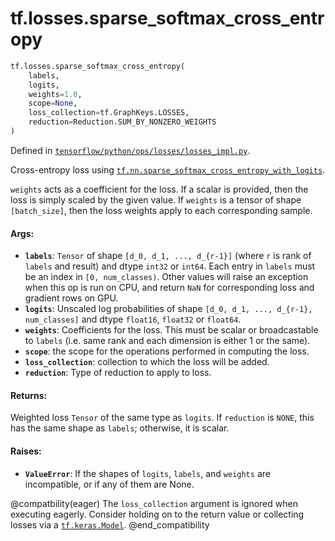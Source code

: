 <div itemscope itemtype="http://developers.google.com/ReferenceObject">
<meta itemprop="name" content="tf.losses.sparse_softmax_cross_entropy" />
</div>

# tf.losses.sparse_softmax_cross_entropy

``` python
tf.losses.sparse_softmax_cross_entropy(
    labels,
    logits,
    weights=1.0,
    scope=None,
    loss_collection=tf.GraphKeys.LOSSES,
    reduction=Reduction.SUM_BY_NONZERO_WEIGHTS
)
```



Defined in [`tensorflow/python/ops/losses/losses_impl.py`](https://www.tensorflow.org/code/tensorflow/python/ops/losses/losses_impl.py).

Cross-entropy loss using <a href="../../tf/nn/sparse_softmax_cross_entropy_with_logits.md"><code>tf.nn.sparse_softmax_cross_entropy_with_logits</code></a>.

`weights` acts as a coefficient for the loss. If a scalar is provided,
then the loss is simply scaled by the given value. If `weights` is a
tensor of shape `[batch_size]`, then the loss weights apply to each
corresponding sample.

#### Args:

* <b>`labels`</b>: `Tensor` of shape `[d_0, d_1, ..., d_{r-1}]` (where `r` is rank of
    `labels` and result) and dtype `int32` or `int64`. Each entry in `labels`
    must be an index in `[0, num_classes)`. Other values will raise an
    exception when this op is run on CPU, and return `NaN` for corresponding
    loss and gradient rows on GPU.
* <b>`logits`</b>: Unscaled log probabilities of shape
    `[d_0, d_1, ..., d_{r-1}, num_classes]` and dtype `float16`, `float32` or
    `float64`.
* <b>`weights`</b>: Coefficients for the loss. This must be scalar or broadcastable to
    `labels` (i.e. same rank and each dimension is either 1 or the same).
* <b>`scope`</b>: the scope for the operations performed in computing the loss.
* <b>`loss_collection`</b>: collection to which the loss will be added.
* <b>`reduction`</b>: Type of reduction to apply to loss.


#### Returns:

Weighted loss `Tensor` of the same type as `logits`. If `reduction` is
`NONE`, this has the same shape as `labels`; otherwise, it is scalar.


#### Raises:

* <b>`ValueError`</b>: If the shapes of `logits`, `labels`, and `weights` are
    incompatible, or if any of them are None.

@compatbility(eager)
The `loss_collection` argument is ignored when executing eagerly. Consider
holding on to the return value or collecting losses via a <a href="../../tf/keras/Model.md"><code>tf.keras.Model</code></a>.
@end_compatibility